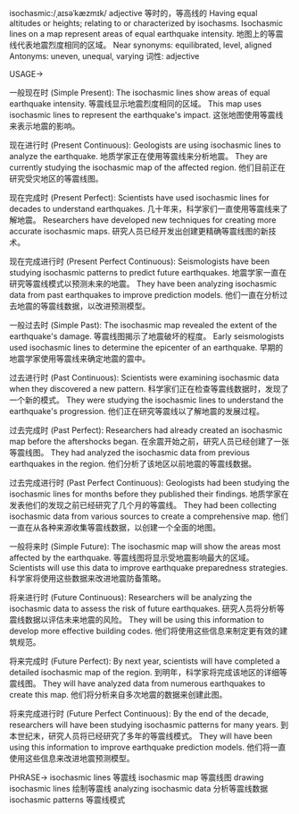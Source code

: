 isochasmic:/ˌaɪsəˈkæzmɪk/
adjective
等时的，等高线的
Having equal altitudes or heights; relating to or characterized by isochasms.
Isochasmic lines on a map represent areas of equal earthquake intensity.  地图上的等震线代表地震烈度相同的区域。
Near synonyms:  equilibrated, level, aligned
Antonyms:  uneven, unequal, varying
词性: adjective


USAGE->

一般现在时 (Simple Present):
The isochasmic lines show areas of equal earthquake intensity. 等震线显示地震烈度相同的区域。
This map uses isochasmic lines to represent the earthquake's impact. 这张地图使用等震线来表示地震的影响。


现在进行时 (Present Continuous):
Geologists are using isochasmic lines to analyze the earthquake. 地质学家正在使用等震线来分析地震。
They are currently studying the isochasmic map of the affected region. 他们目前正在研究受灾地区的等震线图。


现在完成时 (Present Perfect):
Scientists have used isochasmic lines for decades to understand earthquakes. 几十年来，科学家们一直使用等震线来了解地震。
Researchers have developed new techniques for creating more accurate isochasmic maps. 研究人员已经开发出创建更精确等震线图的新技术。


现在完成进行时 (Present Perfect Continuous):
Seismologists have been studying isochasmic patterns to predict future earthquakes. 地震学家一直在研究等震线模式以预测未来的地震。
They have been analyzing isochasmic data from past earthquakes to improve prediction models.  他们一直在分析过去地震的等震线数据，以改进预测模型。


一般过去时 (Simple Past):
The isochasmic map revealed the extent of the earthquake's damage. 等震线图揭示了地震破坏的程度。
Early seismologists used isochasmic lines to determine the epicenter of an earthquake. 早期的地震学家使用等震线来确定地震的震中。


过去进行时 (Past Continuous):
Scientists were examining isochasmic data when they discovered a new pattern. 科学家们正在检查等震线数据时，发现了一个新的模式。
They were studying the isochasmic lines to understand the earthquake's progression. 他们正在研究等震线以了解地震的发展过程。


过去完成时 (Past Perfect):
Researchers had already created an isochasmic map before the aftershocks began. 在余震开始之前，研究人员已经创建了一张等震线图。
They had analyzed the isochasmic data from previous earthquakes in the region. 他们分析了该地区以前地震的等震线数据。


过去完成进行时 (Past Perfect Continuous):
Geologists had been studying the isochasmic lines for months before they published their findings. 地质学家在发表他们的发现之前已经研究了几个月的等震线。
They had been collecting isochasmic data from various sources to create a comprehensive map. 他们一直在从各种来源收集等震线数据，以创建一个全面的地图。


一般将来时 (Simple Future):
The isochasmic map will show the areas most affected by the earthquake. 等震线图将显示受地震影响最大的区域。
Scientists will use this data to improve earthquake preparedness strategies. 科学家将使用这些数据来改进地震防备策略。


将来进行时 (Future Continuous):
Researchers will be analyzing the isochasmic data to assess the risk of future earthquakes. 研究人员将分析等震线数据以评估未来地震的风险。
They will be using this information to develop more effective building codes. 他们将使用这些信息来制定更有效的建筑规范。


将来完成时 (Future Perfect):
By next year, scientists will have completed a detailed isochasmic map of the region. 到明年，科学家将完成该地区的详细等震线图。
They will have analyzed data from numerous earthquakes to create this map. 他们将分析来自多次地震的数据来创建此图。


将来完成进行时 (Future Perfect Continuous):
By the end of the decade, researchers will have been studying isochasmic patterns for many years. 到本世纪末，研究人员将已经研究了多年的等震线模式。
They will have been using this information to improve earthquake prediction models. 他们将一直使用这些信息来改进地震预测模型。


PHRASE->
isochasmic lines 等震线
isochasmic map 等震线图
drawing isochasmic lines 绘制等震线
analyzing isochasmic data 分析等震线数据
isochasmic patterns 等震线模式
